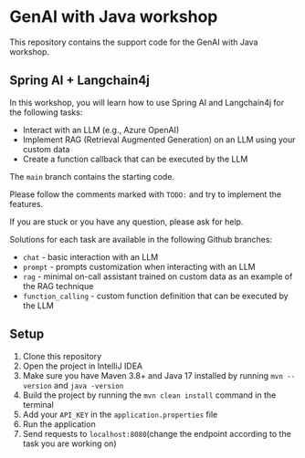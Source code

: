 # GenAI with Java workshop

This repository contains the support code for the GenAI with Java workshop.

## Spring AI + Langchain4j
In this workshop, you will learn how to use Spring AI and Langchain4j for the following tasks:
- Interact with an LLM (e.g., Azure OpenAI)
- Implement RAG (Retrieval Augmented Generation) on an LLM using your custom data
- Create a function callback that can be executed by the LLM

The `main` branch contains the starting code.

Please follow the comments marked with `TODO:` and try to implement the features.

If you are stuck or you have any question, please ask for help.

Solutions for each task are available in the following Github branches:
- `chat` - basic interaction with an LLM
- `prompt` - prompts customization when interacting with an LLM
- `rag` - minimal on-call assistant trained on custom data as an example of the RAG technique
- `function_calling` - custom function definition that can be executed by the LLM

## Setup

1. Clone this repository
2. Open the project in IntelliJ IDEA
2. Make sure you have Maven 3.8+ and Java 17 installed by running `mvn --version` and `java -version`
3. Build the project by running the `mvn clean install` command in the terminal
4. Add your `API_KEY` in the `application.properties` file
5. Run the application
6. Send requests to `localhost:8080`(change the endpoint according to the task you are working on)
